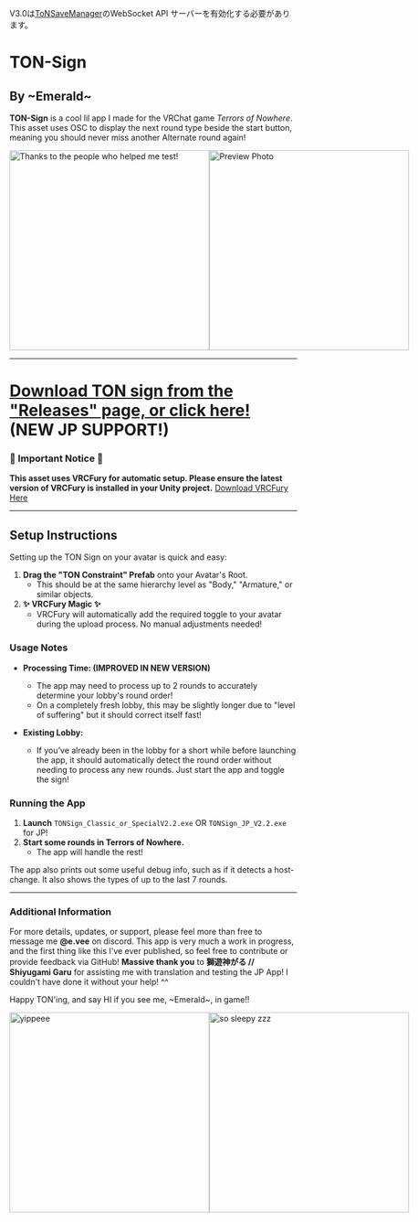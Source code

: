 V3.0は[ToNSaveManager](https://github.com/ChrisFeline/ToNSaveManager)のWebSocket API サーバーを有効化する必要があります。

# TON-Sign
## By \~Emerald~
**TON-Sign** is a cool lil app I made for the VRChat game *Terrors of Nowhere*. This asset uses OSC to display the next round type beside the start button, meaning you should never miss another Alternate round again!

<div style="display: flex; justify-content: space-around;">
  <img src="VRCPreview.jpg" alt="Thanks to the people who helped me test!" width="350"/>
  <img src="VRCPreview2.jpg" alt="Preview Photo" width="350"/>
</div>

---

# [Download TON sign from the "Releases" page, or click here!](https://github.com/Emmyvee/TON-Sign/releases/tag/v2.2.1) (NEW JP SUPPORT!)

### 🚨 Important Notice 🚨
**This asset uses VRCFury for automatic setup. Please ensure the latest version of VRCFury is installed in your Unity project.**
[Download VRCFury Here](https://vrcfury.com/download)

---

## Setup Instructions

Setting up the TON Sign on your avatar is quick and easy:

1. **Drag the "TON Constraint" Prefab** onto your Avatar's Root.
   - This should be at the same hierarchy level as "Body," "Armature," or similar objects.
2. **✨ VRCFury Magic ✨**
   - VRCFury will automatically add the required toggle to your avatar during the upload process. No manual adjustments needed!

### Usage Notes

- **Processing Time: (IMPROVED IN NEW VERSION)** 
  - The app may need to process up to 2 rounds to accurately determine your lobby's round order!
  - On a completely fresh lobby, this may be slightly longer due to "level of suffering" but it should correct itself fast!
  
- **Existing Lobby:** 
  - If you’ve already been in the lobby for a short while before launching the app, it should automatically detect the round order without needing to process any new rounds. Just start the app and toggle the sign!

### Running the App

1. **Launch** `TONSign_Classic_or_SpecialV2.2.exe` OR `TONSign_JP_V2.2.exe` for JP!
2. **Start some rounds in Terrors of Nowhere.** 
   - The app will handle the rest!

The app also prints out some useful debug info, such as if it detects a host-change. It also shows the types of up to the last 7 rounds.

---

### Additional Information

For more details, updates, or support, please feel more than free to message me **@e.vee** on discord. This app is very much a work in progress, and the first thing like this I've ever published, so feel free to contribute or provide feedback via GitHub!
**Massive thank you** to **獅遊神がる // Shiyugami Garu** for assisting me with translation and testing the JP App! I couldn't have done it without your help! ^^

Happy TON'ing, and say HI if you see me, \~Emerald~, in game!!
<div style="display: flex; justify-content: space-around;">
  <img src="anotherEevee.jpg" alt="yippeee" width="350"/>
  <img src="sleebyvee_zzz.jpg" alt="so sleepy zzz" width="350"/>
</div>
